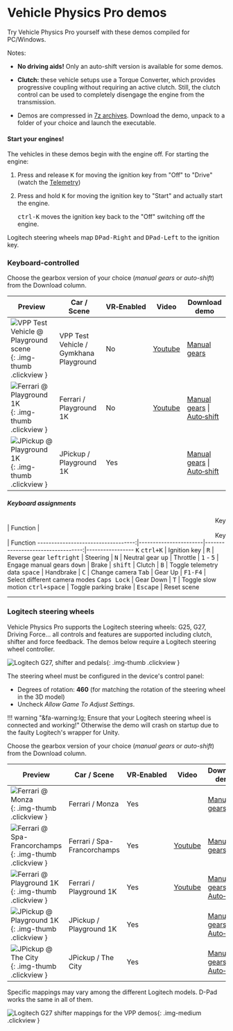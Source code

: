 # Vehicle Physics Pro demos

Try Vehicle Physics Pro yourself with these demos compiled for PC/Windows.

Notes:

- **No driving aids!** Only an auto-shift version is available for some demos.

- **Clutch:** these vehicle setups use a Torque Converter, which provides progressive coupling
	without requiring an active clutch. Still, the clutch control can be used to completely
	disengage the engine from the transmission.

- Demos are compressed in [7z archives](http://7-zip.org). Download the demo, unpack to a folder of
	your choice and launch the executable.

#### Start your engines!

The vehicles in these demos begin with the engine off. For starting the engine:

1. Press and release <kbd>K</kbd> for moving the ignition key from "Off" to "Drive" (watch the [Telemetry](/components/vehicle-debug#vptelemetry))
2. Press and hold <kbd>K</kbd> for moving the ignition key to "Start" and actually start the engine.

	<kbd>ctrl-K</kbd> moves the ignition key back to the "Off" switching off the engine.

Logitech steering wheels map <kbd>DPad-Right</kbd> and <kbd>DPad-Left</kbd> to the ignition key.

### Keyboard-controlled

Choose the gearbox version of your choice (_manual gears_ or _auto-shift_) from the Download column.

| Preview | Car / Scene | VR&#8209;Enabled | Video | Download demo |
|---------|-------------|------------------|-------|---------------|
|![VPP Test Vehicle @ Playground scene](/img/gallery/vpp-test-vehicle-playground.jpg){: .img-thumb .clickview }	| VPP Test Vehicle / Gymkhana Playground | No | [Youtube](https://www.youtube.com/watch?v=eRBasBaKn1g) | [Manual gears](http://edy.es/unity/vpp-demos/alpha/Playground_Gymkhana.7z)
|![Ferrari @ Playground 1K](/img/gallery/vpp-ferrari-playground-1k.jpg){: .img-thumb .clickview } 				| Ferrari / Playground 1K  		| No  | [Youtube](https://www.youtube.com/watch?v=FuqO4gKDzKE) | [Manual gears](http://edy.es/unity/vpp-demos/alpha/Playground_1K_Ferrari_manual_gears.7z) &#124; [Auto&#8209;shift](http://edy.es/unity/vpp-demos/alpha/Playground_1K_Ferrari_auto_shift.7z)
|![JPickup @ Playground 1K](/img/gallery/vpp-jpickup-playground-1k.jpg){: .img-thumb .clickview } 				| JPickup / Playground 1K		| Yes | | [Manual gears](http://edy.es/unity/vpp-demos/alpha/Playground_1K_JPickup_manual_gears_VR.7z) &#124; [Auto&#8209;shift](http://edy.es/unity/vpp-demos/alpha/Playground_1K_JPickup_auto_shift_VR.7z)

##### Keyboard assignments

<center style="text-align:right">Key</center>| Function     |<center style="text-align:right">Key</center>| Function
-----------------------------------:|-----------------------|----------------------------------:|-----------------
<kbd>K</kbd> <kbd>ctrl+K</kbd>		| Ignition key          | <kbd>R</kbd> 						| Reverse gear
<kbd>left</kbd><kbd>right</kbd>  	| Steering              | <kbd>N</kbd> 						| Neutral gear
<kbd>up</kbd> 						| Throttle              | <kbd>1</kbd> - <kbd>5</kbd> 		| Engage manual gears
<kbd>down</kbd> 					| Brake                 |
<kbd>shift</kbd> 					| Clutch                | <kbd>B</kbd> 						| Toggle telemetry data
<kbd>space</kbd> 					| Handbrake             | <kbd>C</kbd> 						| Change camera
<kbd>Tab</kbd> 						| Gear Up          	    | <kbd>F1-F4</kbd>					| Select&nbsp;different&nbsp;camera&nbsp;modes
<kbd>Caps Lock</kbd> 				| Gear Down     	    | <kbd>T</kbd> 						| Toggle slow motion
<kbd>ctrl+space</kbd> 				| Toggle parking brake  | <kbd>Escape</kbd> 				| Reset scene

---

### Logitech steering wheels

Vehicle Physics Pro supports the Logitech steering wheels: G25, G27, Driving Force... all controls
and features are supported including clutch, shifter and force feedback. The demos below require a
Logitech steering wheel controller.

![Logitech G27, shifter and pedals](/img/gallery/logitech-g27-full-set.jpg){: .img-thumb .clickview }

The steering wheel must be configured in the device's control panel:

-	Degrees of rotation: **460** (for matching the rotation of the steering wheel in the 3D model)
-	Uncheck _Allow Game To Adjust Settings_.

!!! warning "&fa-warning:lg; Ensure that your Logitech steering wheel is connected and working!"
	Otherwise the demo will crash on startup due to the faulty Logitech's wrapper for Unity.

Choose the gearbox version of your choice (_manual gears_ or _auto-shift_) from the Download column.

| Preview | Car / Scene | VR&#8209;Enabled | Video | Download demo |
|---------|-------------|------------------|-------|---------------|
|![Ferrari @ Monza](/img/gallery/vpp-ferrari-monza-2.jpg){: .img-thumb .clickview } | Ferrari / Monza | Yes | | [Manual gears](http://edy.es/unity/vpp-demos/alpha/Monza_Ferrari_G27_manual_gears_VR.7z)
|![Ferrari @ Spa-Francorchamps](/img/gallery/vpp-ferrari-spa.jpg){: .img-thumb .clickview } | Ferrari / Spa-Francorchamps | Yes | [Youtube](https://www.youtube.com/watch?v=SdeJcpWNHsw) | [Manual gears](http://edy.es/unity/vpp-demos/alpha/Spa_Ferrari_G27_manual_gears_VR.7z)
|![Ferrari @ Playground 1K](/img/gallery/vpp-ferrari-playground-1k.jpg){: .img-thumb .clickview } | Ferrari / Playground 1K | Yes | [Youtube](https://www.youtube.com/watch?v=FuqO4gKDzKE) | [Manual gears](http://edy.es/unity/vpp-demos/alpha/Playground_1K_Ferrari_G27_manual_gears_VR.7z) &#124; [Auto&#8209;shift](http://edy.es/unity/vpp-demos/alpha/Playground_1K_Ferrari_G27_auto_shift_VR.7z)
|![JPickup @ Playground 1K](/img/gallery/vpp-jpickup-playground-1k.jpg){: .img-thumb .clickview } | JPickup / Playground 1K | Yes | | [Manual gears](http://edy.es/unity/vpp-demos/alpha/Playground_1K_JPickup_G27_manual_gears_VR.7z) &#124; [Auto&#8209;shift](http://edy.es/unity/vpp-demos/alpha/Playground_1K_JPickup_G27_auto_shift_VR.7z)
|![JPickup @ The City](/img/gallery/vpp-jpickup-the-city.jpg){: .img-thumb .clickview } | JPickup / The City | Yes | | [Manual gears](http://edy.es/unity/vpp-demos/alpha/The_City_JPickup_G27_manual_gears_VR.7z) &#124; [Auto&#8209;shift](http://edy.es/unity/vpp-demos/alpha/The_City_JPickup_G27_auto_shift_VR.7z)

Specific mappings may vary among the different Logitech models. D-Pad works the same in all of them.

![Logitech G27 shifter mappings for the VPP demos](/img/gallery/vpp-logitech-g27-shifter-mappings.jpg){: .img-medium  .clickview }


